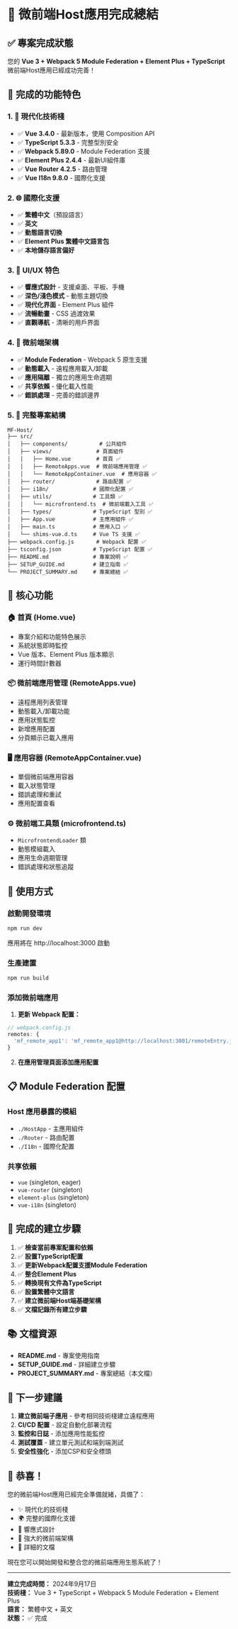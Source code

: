# 🎉 微前端Host應用完成總結

## ✅ 專案完成狀態

您的 **Vue 3 + Webpack 5 Module Federation + Element Plus + TypeScript** 微前端Host應用已經成功完善！

## 🚀 完成的功能特色

### 1. 📱 現代化技術棧
- ✅ **Vue 3.4.0** - 最新版本，使用 Composition API
- ✅ **TypeScript 5.3.3** - 完整型別安全
- ✅ **Webpack 5.89.0** - Module Federation 支援
- ✅ **Element Plus 2.4.4** - 最新UI組件庫
- ✅ **Vue Router 4.2.5** - 路由管理
- ✅ **Vue I18n 9.8.0** - 國際化支援

### 2. 🌐 國際化支援
- ✅ **繁體中文**（預設語言）
- ✅ **英文** 
- ✅ **動態語言切換**
- ✅ **Element Plus 繁體中文語言包**
- ✅ **本地儲存語言偏好**

### 3. 🎨 UI/UX 特色
- ✅ **響應式設計** - 支援桌面、平板、手機
- ✅ **深色/淺色模式** - 動態主題切換
- ✅ **現代化界面** - Element Plus 組件
- ✅ **流暢動畫** - CSS 過渡效果
- ✅ **直觀導航** - 清晰的用戶界面

### 4. 🔧 微前端架構
- ✅ **Module Federation** - Webpack 5 原生支援
- ✅ **動態載入** - 遠程應用載入/卸載
- ✅ **應用隔離** - 獨立的應用生命週期
- ✅ **共享依賴** - 優化載入性能
- ✅ **錯誤處理** - 完善的錯誤邊界

### 5. 📁 完整專案結構
```
MF-Host/
├── src/
│   ├── components/          # 公共組件
│   ├── views/              # 頁面組件
│   │   ├── Home.vue        # 首頁 ✅
│   │   ├── RemoteApps.vue  # 微前端應用管理 ✅
│   │   └── RemoteAppContainer.vue  # 應用容器 ✅
│   ├── router/             # 路由配置 ✅
│   ├── i18n/              # 國際化配置 ✅
│   ├── utils/             # 工具類 ✅
│   │   └── microfrontend.ts  # 微前端載入工具 ✅
│   ├── types/             # TypeScript 型別 ✅
│   ├── App.vue            # 主應用組件 ✅
│   ├── main.ts            # 應用入口 ✅
│   └── shims-vue.d.ts     # Vue TS 支援 ✅
├── webpack.config.js       # Webpack 配置 ✅
├── tsconfig.json          # TypeScript 配置 ✅
├── README.md              # 專案說明 ✅
├── SETUP_GUIDE.md         # 建立指南 ✅
└── PROJECT_SUMMARY.md     # 專案總結 ✅
```

## 🎯 核心功能

### 🏠 首頁 (Home.vue)
- 專案介紹和功能特色展示
- 系統狀態即時監控
- Vue 版本、Element Plus 版本顯示
- 運行時間計數器

### 📦 微前端應用管理 (RemoteApps.vue)
- 遠程應用列表管理
- 動態載入/卸載功能
- 應用狀態監控
- 新增應用配置
- 分頁顯示已載入應用

### 🖥️ 應用容器 (RemoteAppContainer.vue)
- 單個微前端應用容器
- 載入狀態管理
- 錯誤處理和重試
- 應用配置查看

### ⚙️ 微前端工具類 (microfrontend.ts)
- `MicrofrontendLoader` 類
- 動態模組載入
- 應用生命週期管理
- 錯誤處理和狀態追蹤

## 🚀 使用方式

### 啟動開發環境
```bash
npm run dev
```
應用將在 http://localhost:3000 啟動

### 生產建置
```bash
npm run build
```

### 添加微前端應用

1. **更新 Webpack 配置：**
```javascript
// webpack.config.js
remotes: {
  'mf_remote_app1': 'mf_remote_app1@http://localhost:3001/remoteEntry.js'
}
```

2. **在應用管理頁面添加應用配置**

## 📋 Module Federation 配置

### Host 應用暴露的模組
- `./HostApp` - 主應用組件
- `./Router` - 路由配置
- `./I18n` - 國際化配置

### 共享依賴
- `vue` (singleton, eager)
- `vue-router` (singleton)
- `element-plus` (singleton)
- `vue-i18n` (singleton)

## 🎉 完成的建立步驟

1. ✅ **檢查當前專案配置和依賴**
2. ✅ **設置TypeScript配置**
3. ✅ **更新Webpack配置支援Module Federation**
4. ✅ **整合Element Plus**
5. ✅ **轉換現有文件為TypeScript**
6. ✅ **設置繁體中文語言**
7. ✅ **建立微前端Host端基礎架構**
8. ✅ **文檔記錄所有建立步驟**

## 📚 文檔資源

- **README.md** - 專案使用指南
- **SETUP_GUIDE.md** - 詳細建立步驟
- **PROJECT_SUMMARY.md** - 專案總結（本文檔）

## 🔗 下一步建議

1. **建立微前端子應用** - 參考相同技術棧建立遠程應用
2. **CI/CD 配置** - 設定自動化部署流程
3. **監控和日誌** - 添加應用性能監控
4. **測試覆蓋** - 建立單元測試和端到端測試
5. **安全性強化** - 添加CSP和安全標頭

## 🎊 恭喜！

您的微前端Host應用已經完全準備就緒，具備了：
- ✨ 現代化的技術棧
- 🌍 完整的國際化支援
- 📱 響應式設計
- 🔧 強大的微前端架構
- 📖 詳細的文檔

現在您可以開始開發和整合您的微前端應用生態系統了！

---
**建立完成時間：** 2024年9月17日  
**技術棧：** Vue 3 + TypeScript + Webpack 5 Module Federation + Element Plus  
**語言：** 繁體中文 + 英文  
**狀態：** ✅ 完成
